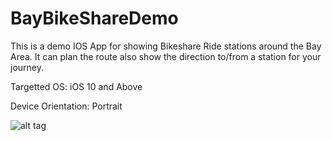 # BayBikeShareDemo

This is a demo IOS App for showing Bikeshare Ride stations around the Bay Area.  It can plan the route also show the direction to/from a station for your journey.

Targetted OS: iOS 10 and Above

Device Orientation: Portrait

![alt tag](https://fattag.com/screenshot/ScreenShot_BayBike.png "A sample screenshot")
